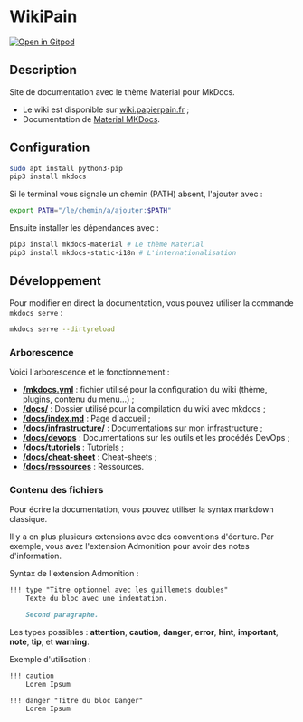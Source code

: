 # WikiPain

[![Open in Gitpod](https://gitpod.io/button/open-in-gitpod.svg)](https://gitpod.io/#https://gitlab.papierpain.fr/nananas/wikipain)

## Description

Site de documentation avec le thème Material pour MkDocs.

* Le wiki est disponible sur [wiki.papierpain.fr](https://wiki.papierpain.fr) ;
* Documentation de [Material MKDocs](https://squidfunk.github.io/mkdocs-material/reference).

## Configuration

```bash
sudo apt install python3-pip
pip3 install mkdocs
```

Si le terminal vous signale un chemin (PATH) absent, l'ajouter avec :
    
```bash
export PATH="/le/chemin/a/ajouter:$PATH"
```

Ensuite installer les dépendances avec :

```bash
pip3 install mkdocs-material # Le thème Material
pip3 install mkdocs-static-i18n # L'internationalisation
```

## Développement

Pour modifier en direct la documentation, vous pouvez utiliser la commande `mkdocs serve` :

```bash
mkdocs serve --dirtyreload
```

### Arborescence

Voici l'arborescence et le fonctionnement :

* <u>__/mkdocs.yml__</u> : fichier utilisé pour la configuration du wiki (thème, plugins, contenu du menu...) ;
* <u>__/docs/__</u> : Dossier utilisé pour la compilation du wiki avec mkdocs ;
* <u>__/docs/index.md__</u> : Page d'accueil ;
* <u>__/docs/infrastructure/__</u> : Documentations sur mon infrastructure ;
* <u>__/docs/devops__</u> : Documentations sur les outils et les procédés DevOps ;
* <u>__/docs/tutoriels__</u> : Tutoriels ;
* <u>__/docs/cheat-sheet__</u> : Cheat-sheets ;
* <u>__/docs/ressources__</u> : Ressources.

### Contenu des fichiers

Pour écrire la documentation, vous pouvez utiliser la syntax markdown classique.

Il y a en plus plusieurs extensions avec des conventions d'écriture. Par exemple, vous avez l'extension Admonition pour avoir des notes d'information.

Syntax de l'extension Admonition :

```md
!!! type "Titre optionnel avec les guillemets doubles"
    Texte du bloc avec une indentation.

    Second paragraphe.
```

Les types possibles : __attention__, __caution__, __danger__, __error__, __hint__, __important__, __note__, __tip__, et __warning__.

Exemple d'utilisation :

```md
!!! caution
    Lorem Ipsum

!!! danger "Titre du bloc Danger"
    Lorem Ipsum
```
